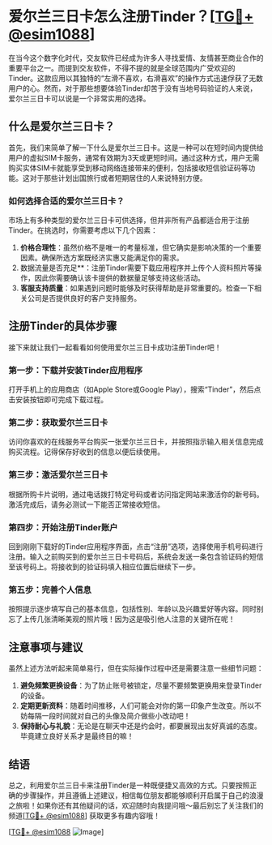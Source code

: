 # 爱尔兰三日卡怎么注册Tinder？[[TG💪+ @esim1088](https://t.me/s/esim1088)]

在当今这个数字化时代，交友软件已经成为许多人寻找爱情、友情甚至商业合作的重要平台之一。而提到交友软件，不得不提的就是全球范围内广受欢迎的Tinder。这款应用以其独特的“左滑不喜欢，右滑喜欢”的操作方式迅速俘获了无数用户的心。然而，对于那些想要体验Tinder却苦于没有当地号码验证的人来说，爱尔兰三日卡可以说是一个非常实用的选择。

## 什么是爱尔兰三日卡？

首先，我们来简单了解一下什么是爱尔兰三日卡。这是一种可以在短时间内提供给用户的虚拟SIM卡服务，通常有效期为3天或更短时间。通过这种方式，用户无需购买实体SIM卡就能享受到移动网络连接带来的便利，包括接收短信验证码等功能。这对于那些计划出国旅行或者短期居住的人来说特别方便。

### 如何选择合适的爱尔兰三日卡？

市场上有多种类型的爱尔兰三日卡可供选择，但并非所有产品都适合用于注册Tinder。在挑选时，你需要考虑以下几个因素：

1. **价格合理性**：虽然价格不是唯一的考量标准，但它确实是影响决策的一个重要因素。确保所选方案既经济实惠又能满足你的需求。
2. 数据流量是否充足**：注册Tinder需要下载应用程序并上传个人资料照片等操作，因此你需要确认该卡提供的数据量足够支持这些活动。
3. **客服支持质量**：如果遇到问题时能够及时获得帮助是非常重要的。检查一下相关公司是否提供良好的客户支持服务。

## 注册Tinder的具体步骤

接下来就让我们一起看看如何使用爱尔兰三日卡成功注册Tinder吧！

### 第一步：下载并安装Tinder应用程序
打开手机上的应用商店（如Apple Store或Google Play），搜索“Tinder”，然后点击安装按钮即可完成下载过程。

### 第二步：获取爱尔兰三日卡
访问你喜欢的在线服务平台购买一张爱尔兰三日卡，并按照指示输入相关信息完成购买流程。记得保存好收到的信息以便后续使用。

### 第三步：激活爱尔兰三日卡
根据所购卡片说明，通过电话拨打特定号码或者访问指定网站来激活你的新号码。激活完成后，请务必测试一下能否正常接收短信。

### 第四步：开始注册Tinder账户
回到刚刚下载好的Tinder应用程序界面，点击“注册”选项，选择使用手机号码进行注册。输入之前购买到的爱尔兰三日卡号码后，系统会发送一条包含验证码的短信至该号码上。将接收到的验证码填入相应位置后继续下一步。

### 第五步：完善个人信息
按照提示逐步填写自己的基本信息，包括性别、年龄以及兴趣爱好等内容。同时别忘了上传几张清晰美观的照片哦！因为这是吸引他人注意的关键所在呢！

## 注意事项与建议

虽然上述方法听起来简单易行，但在实际操作过程中还是需要注意一些细节问题：

1. **避免频繁更换设备**：为了防止账号被锁定，尽量不要频繁更换用来登录Tinder的设备。
2. **定期更新资料**：随着时间推移，人们可能会对你的第一印象产生改变。所以不妨每隔一段时间就对自己的头像及简介做些小改动吧！
3. **保持耐心与礼貌**：无论是在聊天中还是约会时，都要展现出友好真诚的态度。毕竟建立良好关系才是最终目的嘛！

## 结语

总之，利用爱尔兰三日卡来注册Tinder是一种既便捷又高效的方式。只要按照正确的步骤操作，并且遵循上述建议，相信每位朋友都能够顺利开启属于自己的浪漫之旅啦！如果你还有其他疑问的话，欢迎随时向我提问哦～最后别忘了关注我们的频道[[TG💪+ @esim1088](https://t.me/s/esim1088)] 获取更多有趣内容哦！ 

[[TG💪+ @esim1088](https://t.me/s/esim1088) ![Image](https://i.postimg.cc/4NQfJmqS/Snipaste-2025-05-13-00-14-12.png)]